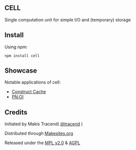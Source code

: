 
## CELL

Single computation unit for simple I/O and (temporary) storage


## Install

Using npm: 

```
npm install cell
```


## Showcase 

Notable applications of cell:

* [Construct Cache](http://github.com/constructjs/cache)
* [PN:OI](http://pnoi.net)


## Credits

Initiated by Makis Tracend( [@tracend](http://github.com/tracend) ) 

Distributed through [Makesites.org](http://makesites.org)

Released under the [MPL v2.0](http://www.mozilla.org/MPL/2.0/) & [AGPL](http://www.gnu.org/licenses/agpl.html)

